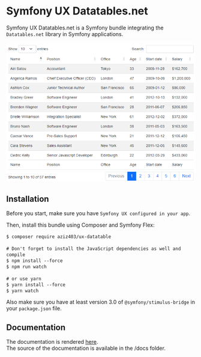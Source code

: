 Symfony UX Datatables.net
===================

Symfony UX Datatables.net is a Symfony bundle integrating the
`Datatables.net` library in Symfony applications.

![Datatable Example](/docs/images/datatable-example.png?raw=true)

Installation
------------

Before you start, make sure you have `Symfony UX configured in your app`.

Then, install this bundle using Composer and Symfony Flex:

    $ composer require aziz403/ux-datatable

    # Don't forget to install the JavaScript dependencies as well and compile
    $ npm install --force
    $ npm run watch

    # or use yarn
    $ yarn install --force
    $ yarn watch

Also make sure you have at least version 3.0 of `@symfony/stimulus-bridge`
in your ``package.json`` file.

Documentation
-----

The documentation is rendered [here](https://github.com/Aziz403/ux-datatable/blob/1.x/docs/index.md).\
The source of the documentation is available in the /docs folder.